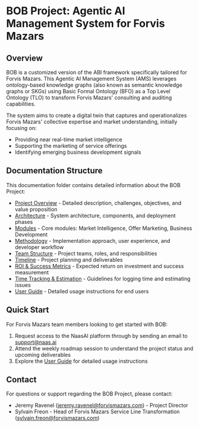 # BOB Project: Agentic AI Management System for Forvis Mazars

## Overview

BOB is a customized version of the ABI framework specifically tailored for Forvis Mazars. This Agentic AI Management System (AMS) leverages ontology-based knowledge graphs (also known as semantic knowledge graphs or SKGs) using Basic Formal Ontology (BFO) as a Top Level Ontology (TLO) to transform Forvis Mazars' consulting and auditing capabilities.

The system aims to create a digital twin that captures and operationalizes Forvis Mazars' collective expertise and market understanding, initially focusing on:

- Providing near real-time market intelligence
- Supporting the marketing of service offerings
- Identifying emerging business development signals

## Documentation Structure

This documentation folder contains detailed information about the BOB Project:

- [Project Overview](overview.md) - Detailed description, challenges, objectives, and value proposition
- [Architecture](architecture.md) - System architecture, components, and deployment phases
- [Modules](modules.md) - Core modules: Market Intelligence, Offer Marketing, Business Development
- [Methodology](methodology.md) - Implementation approach, user experience, and developer workflow
- [Team Structure](team.md) - Project teams, roles, and responsibilities
- [Timeline](timeline.md) - Project planning and deliverables
- [ROI & Success Metrics](roi.md) - Expected return on investment and success measurement
- [Time Tracking & Estimation](time-tracking.md) - Guidelines for logging time and estimating issues
- [User Guide](user-guide.md) - Detailed usage instructions for end users

## Quick Start

For Forvis Mazars team members looking to get started with BOB:

1. Request access to the NaasAI platform through by sending an email to support@naas.ai
2. Attend the weekly roadmap session to understand the project status and upcoming deliverables
3. Explore the [User Guide](user-guide.md) for detailed usage instructions

## Contact

For questions or support regarding the BOB Project, please contact:
- Jeremy Ravenel (jeremy.ravenel@forvismazars.com) - Project Director
- Sylvain Freon - Head of Forvis Mazars Service Line Transformation (sylvain.freon@forvismazars.com)